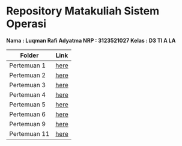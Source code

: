 # Repository Matakuliah Sistem Operasi 
**Nama  : Luqman Rafi Adyatma
NRP  : 3123521027
Kelas  : D3 TI A LA**


| Folder | Link |
| ------ | ---- |
| Pertemuan 1 | [here](./Pertemuan%201)  |
| Pertemuan 2 | [here](./Pertemuan%202)  |
| Pertemuan 3 | [here](./Pertemuan%203)  |
| Pertemuan 4 | [here](./Pertemuan%204)  |
| Pertemuan 5 | [here](./Pertemuan%204)  |
| Pertemuan 6 | [here](./Pertemuan%204)  |
| Pertemuan 9 | [here](./Pertemuan%204)  |
| Pertemuan 11 | [here](./Pertemuan%204)  |


